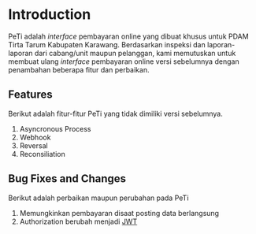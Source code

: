 # Introduction

PeTi adalah _interface_ pembayaran online yang dibuat khusus untuk PDAM Tirta Tarum Kabupaten Karawang.
Berdasarkan inspeksi dan laporan-laporan dari cabang/unit maupun pelanggan, kami memutuskan untuk membuat ulang _interface_ pembayaran online versi sebelumnya dengan penambahan beberapa fitur dan perbaikan.

## Features

Berikut adalah fitur-fitur PeTi yang tidak dimiliki versi sebelumnya.

1. Asyncronous Process
2. Webhook
3. Reversal
4. Reconsiliation

## Bug Fixes and Changes

Berikut adalah perbaikan maupun perubahan pada PeTi

1. Memungkinkan pembayaran disaat posting data berlangsung
2. Authorization berubah menjadi [JWT](https://en.wikipedia.org/wiki/JSON_Web_Token)
